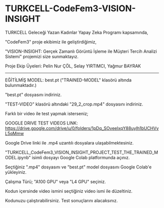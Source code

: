 # TURKCELL-CodeFem3-VISION-INSIGHT

TURKCELL Geleceği Yazan Kadınlar Yapay Zeka Programı kapsamında, 

"CodeFem3" proje ekibimiz ile geliştirdiğimiz,

"VISION-INSIGHT: Gerçek Zamanlı Görüntü İşleme ile Müşteri Tercih Analizi Sistemi" projemizi size sunmaktayız.

Proje Ekip Üyeleri: Pelin Nur ÇÖL, Selay YIRTIMCI, Yağmur BAYRAK

----------------------------------------------------------------------

EĞİTİLMİŞ MODEL: best.pt ("TRAINED-MODEL" klasörü altında bulunmaktadır.)

"best.pt" dosyasını indiriniz.

"TEST-VIDEO" klasörü altındaki "29_2_crop.mp4" dosyasını indiriniz.

Farklı bir video ile test yapmak isterseniz;

GOOGLE DRIVE TEST VIDEOS LINK: https://drive.google.com/drive/u/0/folders/1pDq_SOveelxqY88uyIh1bUCHVvL5qMmw

Google Drive linki ile .mp4 uzantılı dosyalara ulaşabilmektesiniz.

"TURKCELL_CodeFem3_VISION_INSIGHT_PROJECT_TEST_THE_TRAINED_MODEL.ipynb" isimli dosyayı Google Colab platformunda açınız.

Seçtiğiniz ".mp4" dosyasını ve "best.pt" model dosyasını Google Colab'e yükleyiniz.

Çalışma Türü; "A100 GPU" veya "L4 GPU" seçiniz.

Kodun içersinde video ismini seçtiğiniz video ismi ile düzeltiniz.

Kodunuzu çalıştırabilirsiniz. Test sonuçlarını alacaksınız.
